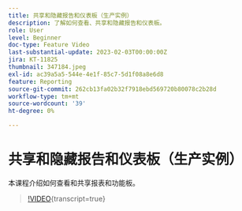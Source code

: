 ```yaml
---
title: 共享和隐藏报告和仪表板（生产实例）
description: 了解如何查看、共享和隐藏报告和仪表板。
role: User
level: Beginner
doc-type: Feature Video
last-substantial-update: 2023-02-03T00:00:00Z
jira: KT-11825
thumbnail: 347184.jpeg
exl-id: ac39a5a5-544e-4e1f-85c7-5d1f08a8e6d8
feature: Reporting
source-git-commit: 262cb13fa02b32f7918ebd569720b80078c2b28d
workflow-type: tm+mt
source-wordcount: '39'
ht-degree: 0%

---
```


# 共享和隐藏报告和仪表板（生产实例）

本课程介绍如何查看和共享报表和功能板。

>[!VIDEO](https://video.tv.adobe.com/v/3431541/?learn=on&captions=chi_hans){transcript=true}
